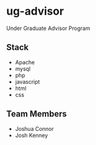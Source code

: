 # ug-advisor
Under Graduate Advisor Program
## Stack
- Apache
- mysql
- php
- javascript
- html
- css
## Team Members
- Joshua Connor
- Josh Kenney
